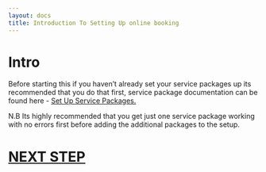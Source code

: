 ```yaml
---
layout: docs
title: Introduction To Setting Up online booking
---
```

# Intro 
Before starting this if you haven’t already set your service packages up its recommended that you do that first, 
service package documentation can be found here - [Set Up Service Packages.](https://docs.garagehive.co.uk/docs/garagehive-service-packages.html)

N.B Its highly recommended that you get just one service package working with no errors first before adding the additional packages to the setup. 

# [NEXT STEP](/docs/garagehive-onlinebooking-setup.html)